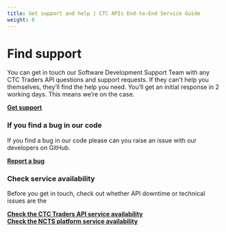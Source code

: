 ```yaml
---
title: Get support and help | CTC APIs End-to-End Service Guide
weight: 6
---
```


# Find support
<!--- Section owner: MTD Programme --->

You can get in touch our Software Development Support Team with any CTC Traders API questions and support requests. If they can't help you themselves, they’ll find the help you need. You’ll get an initial response in 2 working days. This means we’re on the case. 

**[Get support](https://developer.service.hmrc.gov.uk/developer/support)**


### If you find a bug in our code

If you find a bug in our code please can you raise an issue with our developers on GitHub. 

**[Report a bug](https://github.com/hmrc/common-transit-convention-traders/issues)**



### Check service availability

Before you get in touch, check out whether API downtime or technical issues are the  

**[Check the CTC Traders API service availability](https://api-platform-status.production.tax.service.gov.uk/?_ga=2.145121908.112811846.1587044117-960820992.1580203223)**     
**[Check the NCTS platform service availability](https://www.gov.uk/government/publications/new-computerised-transit-system-ncts-web-service-availability-and-issues/new-computerised-transit-system-ncts-web-service-availability-and-issues)**

